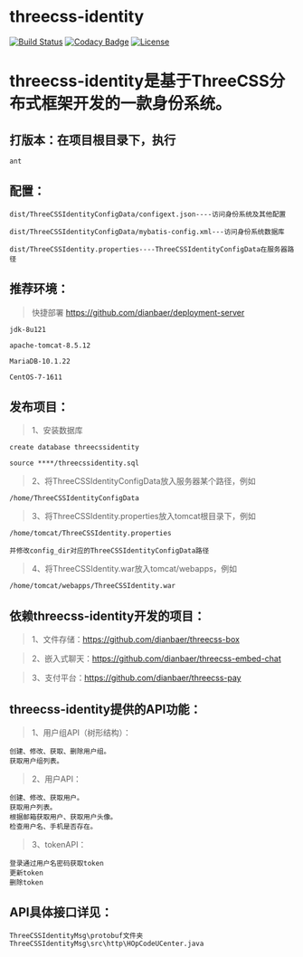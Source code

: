 # threecss-identity

[![Build Status](https://travis-ci.org/dianbaer/Identity.svg?branch=master)](https://travis-ci.org/dianbaer/Identity)
[![Codacy Badge](https://api.codacy.com/project/badge/Grade/f0186a65938d415282b9e443f9034191)](https://www.codacy.com/app/232365732/threecss-identity?utm_source=github.com&amp;utm_medium=referral&amp;utm_content=dianbaer/threecss-identity&amp;utm_campaign=Badge_Grade)
[![License](https://img.shields.io/badge/License-MIT-blue.svg)](LICENSE)

# threecss-identity是基于ThreeCSS分布式框架开发的一款身份系统。


## 打版本：在项目根目录下，执行

	ant


## 配置：

	dist/ThreeCSSIdentityConfigData/configext.json----访问身份系统及其他配置

	dist/ThreeCSSIdentityConfigData/mybatis-config.xml---访问身份系统数据库

	dist/ThreeCSSIdentity.properties----ThreeCSSIdentityConfigData在服务器路径


## 推荐环境：

>快捷部署 https://github.com/dianbaer/deployment-server

	jdk-8u121

	apache-tomcat-8.5.12

	MariaDB-10.1.22

	CentOS-7-1611


## 发布项目：

>1、安装数据库
	
	create database threecssidentity
	
	source ****/threecssidentity.sql

>2、将ThreeCSSIdentityConfigData放入服务器某个路径，例如
	
	/home/ThreeCSSIdentityConfigData

>3、将ThreeCSSIdentity.properties放入tomcat根目录下，例如
	
	/home/tomcat/ThreeCSSIdentity.properties
	
	并修改config_dir对应的ThreeCSSIdentityConfigData路径

>4、将ThreeCSSIdentity.war放入tomcat/webapps，例如
	
	/home/tomcat/webapps/ThreeCSSIdentity.war

	
## 依赖threecss-identity开发的项目：

>1、文件存储：https://github.com/dianbaer/threecss-box
	

>2、嵌入式聊天：https://github.com/dianbaer/threecss-embed-chat
	

>3、支付平台：https://github.com/dianbaer/threecss-pay
	

## threecss-identity提供的API功能：

>1、用户组API（树形结构）：
	
	创建、修改、获取、删除用户组。
	获取用户组列表。

>2、用户API：
	
	创建、修改、获取用户。
	获取用户列表。
	根据邮箱获取用户、获取用户头像。
	检查用户名、手机是否存在。

>3、tokenAPI：
	
	登录通过用户名密码获取token
	更新token
	删除token

## API具体接口详见：

	ThreeCSSIdentityMsg\protobuf文件夹
	ThreeCSSIdentityMsg\src\http\HOpCodeUCenter.java


